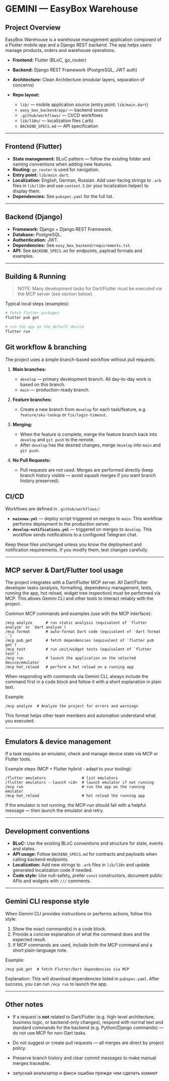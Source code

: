 # GEMINI — EasyBox Warehouse

## Project Overview

EasyBox Warehouse is a warehouse management application composed of a Flutter mobile app and a Django REST backend. The app helps users manage products, orders and warehouse operations.

* **Frontend:** Flutter (BLoC, go\_router)
* **Backend:** Django REST Framework (PostgreSQL, JWT auth)
* **Architecture:** Clean Architecture (modular layers, separation of concerns)
* **Repo layout:**

    * `lib/` — mobile application source (entry point: `lib/main.dart`)
    * `easy_box_backend/app/` — backend source
    * `.github/workflows/` — CI/CD workflows
    * `lib/l10n/` — localization files (.arb)
    * `BACKEND_SPECS.md` — API specification

---

## Frontend (Flutter)

* **State management:** BLoC pattern — follow the existing folder and naming conventions when adding new features.
* **Routing:** `go_router` is used for navigation.
* **Entry point:** `lib/main.dart`.
* **Localization:** English, German, Russian. Add user-facing strings to `.arb` files in `lib/l10n` and use `context.S` (or your localization helper) to display them.
* **Dependencies:** See `pubspec.yaml` for the full list.

---

## Backend (Django)

* **Framework:** Django + Django REST Framework.
* **Database:** PostgreSQL.
* **Authentication:** JWT.
* **Dependencies:** See `easy_box_backend/requirements.txt`.
* **API:** See `BACKEND_SPECS.md` for endpoints, payload formats and examples.

---

## Building & Running

> NOTE: Many development tasks for Dart/Flutter must be executed via the MCP server (see section below).

Typical local steps (examples):

```bash
# fetch flutter packages
flutter pub get

# run the app on the default device
flutter run
```


## Git workflow & branching

The project uses a simple branch-based workflow without pull requests.

1. **Main branches:**

    * `develop` — primary development branch. All day-to-day work is based on this branch.
    * `main` — production-ready branch.

2. **Feature branches:**

    * Create a new branch from `develop` for each task/feature, e.g. `feature/sku-lookup` or `fix/login-timeout`.

3. **Merging:**

    * When the feature is complete, merge the feature branch back into `develop` and `git push` to the remote.
    * After `develop` has the desired changes, merge `develop` into `main` and `git push`.

4. **No Pull Requests:**

    * Pull requests are not used. Merges are performed directly (keep branch history visible — avoid squash merges if you want branch history preserved).

## CI/CD

Workflows are defined in `.github/workflows/`:

* **`mainnew.yml`** — deploy script triggered on merges to `main`. This workflow performs deployment to the production server.
* **`develop-notifications.yml`** — triggered on merges to `develop`. This workflow sends notifications to a configured Telegram chat.

Keep these files unchanged unless you know the deployment and notification requirements. If you modify them, test changes carefully.

---

## MCP server & Dart/Flutter tool usage

The project integrates with a Dart/Flutter MCP server. All Dart/Flutter developer tasks (analysis, formatting, dependency management, tests, running the app, hot reload, widget tree inspection) must be performed via MCP. This allows Gemini CLI and other tools to interact reliably with the project.

Common MCP commands and examples (use with the MCP interface):

```text
/mcp analyze      # run static analysis (equivalent of `flutter analyze` or `dart analyze`)
/mcp format       # auto-format Dart code (equivalent of `dart format .`)
/mcp pub_get      # fetch dependencies (equivalent of `flutter pub get`)
/mcp test         # run unit/widget tests (equivalent of `flutter test`)
/mcp run          # launch the application on the selected device/emulator
/mcp hot_reload   # perform a hot reload on a running app
```

When responding with commands via Gemini CLI, always include the command first in a code block and follow it with a short explanation in plain text.

Example:

```text
/mcp analyze  # Analyze the project for errors and warnings
```

This format helps other team members and automation understand what you executed.

---

## Emulators & device management

If a task requires an emulator, check and manage device state via MCP or Flutter tools.

Example steps (MCP + Flutter hybrid - adapt to your tooling):

```text
/flutter emulators                # list emulators
/flutter emulators --launch <id>  # launch emulator if not running
/mcp run                          # run the app on the running emulator
/mcp hot_reload                   # hot reload the running app
```

If the emulator is not running, the MCP-run should fail with a helpful message — then launch the emulator and retry.

---

## Development conventions

* **BLoC:** Use the existing BLoC conventions and structure for state, events and states.
* **API usage:** Follow `BACKEND_SPECS.md` for contracts and payloads when calling backend endpoints.
* **Localization:** Add new strings to `.arb` files in `lib/l10n` and update generated localization code if needed.
* **Code style:** Use null-safety, prefer `const` constructors, document public APIs and widgets with `///` comments.

---

## Gemini CLI response style

When Gemini CLI provides instructions or performs actions, follow this style:

1. Show the exact command(s) in a code block.
2. Provide a concise explanation of what the command does and the expected result.
3. If MCP commands are used, include both the MCP command and a short plain-language note.

Example:

```text
/mcp pub_get  # fetch Flutter/Dart dependencies via MCP
```

Explanation: This will download dependencies listed in `pubspec.yaml`. After success, you can run `/mcp run` to launch the app.

---

## Other notes

* If a request is **not** related to Dart/Flutter (e.g. high-level architecture, business logic, or backend-only changes), respond with normal text and standard commands for the backend (e.g. Python/Django commands) — do not use MCP for non-Dart tasks.
* Do not suggest or create pull requests — all merges are direct by project policy.
* Preserve branch history and clear commit messages to make manual merges traceable.

* запускай анализатор и фикси ошибки прежде чем сделать коммит


